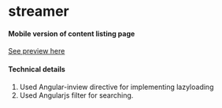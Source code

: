# streamer
#### Mobile version of content listing page 
[See preview here](https://hawariotm.github.io/streamer)
#### Technical details
1. Used Angular-inview directive for implementing lazyloading
2. Used Angularjs filter for searching.
